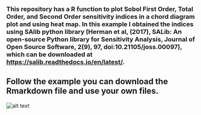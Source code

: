 ### This repository has a R function to plot Sobol First Order, Total Order, and Second Order sensitivity indices in a chord diagram plot and using heat map. In this example I obtained the indices using SAlib python library (Herman et al, (2017), SALib: An open-source Python library for Sensitivity Analysis, Journal of Open Source Software, 2(9), 97, doi:10.21105/joss.00097), which can be downloaded at https://salib.readthedocs.io/en/latest/.

## Follow the example you can download the Rmarkdown file and use your own files.


![alt text](https://github.com/joserdgz8/Global_sensitivity_analysis_visualization/blob/main/chord_diagram_legend.png)
